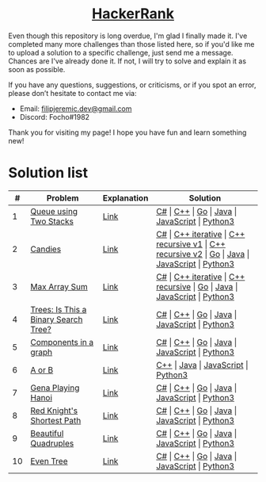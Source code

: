<h1 align="center"><a href="https://www.hackerrank.com/kettu">HackerRank</a></h1>

Even though this repository is long overdue, I'm glad I finally made it. I've completed many more challenges than those listed here, so if you'd like me to upload a solution to a specific challenge, just send me a message. Chances are I've already done it. If not, I will try to solve and explain it as soon as possible.

If you have any questions, suggestions, or criticisms, or if you spot an error, please don’t hesitate to contact me via:
* Email: filipjeremic.dev@gmail.com
* Discord: Focho#1982

Thank you for visiting my page! I hope you have fun and learn something new!

# Solution list

|  #  | Problem | Explanation | Solution |
|  -  | ------- | -------- | --------- |
| 1 | [Queue using Two Stacks](https://www.hackerrank.com/challenges/queue-using-two-stacks/problem) | [Link](Data%20Structures/Queue%20using%20two%20stacks/Explanation.txt) | [C#](Data%20Structures/Queue%20using%20two%20stacks/Solution.cs) \| [C++](Data%20Structures/Queue%20using%20two%20stacks/Solution.cpp) \| [Go](Data%20Structures/Queue%20using%20two%20stacks/solution.go) \| [Java](Data%20Structures/Queue%20using%20two%20stacks/Solution.java) \| [JavaScript](Data%20Structures/Queue%20using%20two%20stacks/Solution.js) \| [Python3](Data%20Structures/Queue%20using%20two%20stacks/solution.py) |
| 2 | [Candies](https://www.hackerrank.com/challenges/candies/problem?h_l=interview&playlist_slugs%5B%5D=interview-preparation-kit&playlist_slugs%5B%5D=dynamic-programming) | [Link](Interview%20Preparation%20Kit/Candies/Explanation.txt) | [C#](Interview%20Preparation%20Kit/Candies/Solution.cs) \| [C++ iterative](Interview%20Preparation%20Kit/Candies/Solution_iterative.cpp) \| [C++ recursive v1](Interview%20Preparation%20Kit/Candies/Solution_recursive_v1.cpp) \| [C++ recursive v2](Interview%20Preparation%20Kit/Candies/Solution_recursive_v2.cpp) \| [Go](Interview%20Preparation%20Kit/Candies/solution.go) \| [Java](Interview%20Preparation%20Kit/Candies/Solution.java) \| [JavaScript](Interview%20Preparation%20Kit/Candies/Solution.js) \| [Python3](Interview%20Preparation%20Kit/Candies/solution.py) |
| 3 | [Max Array Sum](https://www.hackerrank.com/challenges/max-array-sum/problem?h_l=interview&playlist_slugs%5B%5D=interview-preparation-kit&playlist_slugs%5B%5D=dynamic-programming) | [Link](https://github.com/filipjeremic/hackerrank/blob/main/Interview%20Preparation%20Kit/Max%20Array%20Sum/Explanation.txt) | [C#](https://github.com/filipjeremic/hackerrank/blob/main/Interview%20Preparation%20Kit/Max%20Array%20Sum/Solution.cs) \| [C++ iterative](https://github.com/filipjeremic/hackerrank/blob/main/Interview%20Preparation%20Kit/Max%20Array%20Sum/Solution_iterative.cpp) \| [C++ recursive](https://github.com/filipjeremic/hackerrank/blob/main/Interview%20Preparation%20Kit/Max%20Array%20Sum/Solution_recursive.cpp) \| [Go](https://github.com/filipjeremic/hackerrank/blob/main/Interview%20Preparation%20Kit/Max%20Array%20Sum/solution.go) \| [Java](https://github.com/filipjeremic/hackerrank/blob/main/Interview%20Preparation%20Kit/Max%20Array%20Sum/Solution.java) \| [JavaScript](https://github.com/filipjeremic/hackerrank/blob/main/Interview%20Preparation%20Kit/Max%20Array%20Sum/Solution.js) \| [Python3](https://github.com/filipjeremic/hackerrank/blob/main/Interview%20Preparation%20Kit/Max%20Array%20Sum/solution.py) |
| 4 | [Trees: Is This a Binary Search Tree?](https://www.hackerrank.com/challenges/ctci-is-binary-search-tree/problem?h_l=interview&playlist_slugs%5B%5D=interview-preparation-kit&playlist_slugs%5B%5D=trees) | [Link](https://github.com/filipjeremic/hackerrank/blob/main/Interview%20Preparation%20Kit/Trees%3A%20Is%20This%20a%20Binary%20Search%20Tree%3F/Explanation.txt) | [C#](https://github.com/filipjeremic/hackerrank/blob/main/Interview%20Preparation%20Kit/Trees%3A%20Is%20This%20a%20Binary%20Search%20Tree%3F/Solution.cs) \| [C++](https://github.com/filipjeremic/hackerrank/blob/main/Interview%20Preparation%20Kit/Trees%3A%20Is%20This%20a%20Binary%20Search%20Tree%3F/Solution.cpp) \| [Go](https://github.com/filipjeremic/hackerrank/blob/main/Interview%20Preparation%20Kit/Trees%3A%20Is%20This%20a%20Binary%20Search%20Tree%3F/solution.go) \| [Java](https://github.com/filipjeremic/hackerrank/blob/main/Interview%20Preparation%20Kit/Trees%3A%20Is%20This%20a%20Binary%20Search%20Tree%3F/Solution.java) \| [JavaScript](https://github.com/filipjeremic/hackerrank/blob/main/Interview%20Preparation%20Kit/Trees%3A%20Is%20This%20a%20Binary%20Search%20Tree%3F/Solution.js) \| [Python3](https://github.com/filipjeremic/hackerrank/blob/main/Interview%20Preparation%20Kit/Trees%3A%20Is%20This%20a%20Binary%20Search%20Tree%3F/solution.py) |
| 5 | [Components in a graph](https://www.hackerrank.com/challenges/components-in-graph/problem) | [Link](https://github.com/filipjeremic/hackerrank/blob/main/Data%20Structures/Components%20in%20a%20graph/Explanation.txt) | [C#](https://github.com/filipjeremic/hackerrank/blob/main/Data%20Structures/Components%20in%20a%20graph/Solution.cs) \| [C++](https://github.com/filipjeremic/hackerrank/blob/main/Data%20Structures/Components%20in%20a%20graph/Solution.cpp) \| [Go](https://github.com/filipjeremic/hackerrank/blob/main/Data%20Structures/Components%20in%20a%20graph/solution.go) \| [Java](https://github.com/filipjeremic/hackerrank/blob/main/Data%20Structures/Components%20in%20a%20graph/Solution.java) \| [JavaScript](https://github.com/filipjeremic/hackerrank/blob/main/Data%20Structures/Components%20in%20a%20graph/Solution.js) \| [Python3](https://github.com/filipjeremic/hackerrank/blob/main/Data%20Structures/Components%20in%20a%20graph/solution.py) |
| 6 | [A or B](https://www.hackerrank.com/challenges/aorb/problem) | [Link](https://github.com/filipjeremic/hackerrank/blob/main/Algorithms/A%20or%20B/Explanation.txt) | [C++](https://github.com/filipjeremic/hackerrank/blob/main/Algorithms/A%20or%20B/Solution.cpp) \| [Java](https://github.com/filipjeremic/hackerrank/blob/main/Algorithms/A%20or%20B/Solution.java) \| [JavaScript](https://github.com/filipjeremic/hackerrank/blob/main/Algorithms/A%20or%20B/Solution.js) \| [Python3](https://github.com/filipjeremic/hackerrank/blob/main/Algorithms/A%20or%20B/solution.py) |
| 7 | [Gena Playing Hanoi](https://www.hackerrank.com/challenges/gena/problem) | [Link](https://github.com/filipjeremic/hackerrank/blob/main/Algorithms/Gena%20Playing%20Hanoi/Explanation.txt) | [C#](https://github.com/filipjeremic/hackerrank/blob/main/Algorithms/Gena%20Playing%20Hanoi/Solution.cs) \| [C++](https://github.com/filipjeremic/hackerrank/blob/main/Algorithms/Gena%20Playing%20Hanoi/Solution.cpp) \| [Go](https://github.com/filipjeremic/hackerrank/blob/main/Algorithms/Gena%20Playing%20Hanoi/solution.go) \| [Java](https://github.com/filipjeremic/hackerrank/blob/main/Algorithms/Gena%20Playing%20Hanoi/Solution.java) \| [JavaScript](https://github.com/filipjeremic/hackerrank/blob/main/Algorithms/Gena%20Playing%20Hanoi/Solution.js) \| [Python3](https://github.com/filipjeremic/hackerrank/blob/main/Algorithms/Gena%20Playing%20Hanoi/solution.py) |
| 8 | [Red Knight's Shortest Path](https://www.hackerrank.com/challenges/red-knights-shortest-path/problem) | [Link](https://github.com/filipjeremic/hackerrank/blob/main/Algorithms/Red%20Knight's%20Shortest%20Path/Explanation.txt) | [C#](https://github.com/filipjeremic/hackerrank/blob/main/Algorithms/Red%20Knight's%20Shortest%20Path/Solution.cs) \| [C++](https://github.com/filipjeremic/hackerrank/blob/main/Algorithms/Red%20Knight's%20Shortest%20Path/Solution.cpp) \| [Go](https://github.com/filipjeremic/hackerrank/blob/main/Algorithms/Red%20Knight's%20Shortest%20Path/solution.go) \| [Java](https://github.com/filipjeremic/hackerrank/blob/main/Algorithms/Red%20Knight's%20Shortest%20Path/Solution.java) \| [JavaScript](https://github.com/filipjeremic/hackerrank/blob/main/Algorithms/Red%20Knight's%20Shortest%20Path/Solution.js) \| [Python3](https://github.com/filipjeremic/hackerrank/blob/main/Algorithms/Red%20Knight's%20Shortest%20Path/solution.py) |
| 9 | [Beautiful Quadruples](https://www.hackerrank.com/challenges/xor-quadruples/problem) | [Link](https://github.com/filipjeremic/hackerrank/blob/main/Algorithms/Beautiful%20Quadruples/Explanation.txt) | [C#](https://github.com/filipjeremic/hackerrank/blob/main/Algorithms/Beautiful%20Quadruples/Solution.cs) \| [C++](https://github.com/filipjeremic/hackerrank/blob/main/Algorithms/Beautiful%20Quadruples/Solution.cpp) \| [Go](https://github.com/filipjeremic/hackerrank/blob/main/Algorithms/Beautiful%20Quadruples/solution.go) \| [Java](https://github.com/filipjeremic/hackerrank/blob/main/Algorithms/Beautiful%20Quadruples/Solution.java) \| [JavaScript](https://github.com/filipjeremic/hackerrank/blob/main/Algorithms/Beautiful%20Quadruples/Solution.js) \| [Python3](https://github.com/filipjeremic/hackerrank/blob/main/Algorithms/Beautiful%20Quadruples/solution.py) |
| 10 | [Even Tree](https://www.hackerrank.com/challenges/even-tree/problem) | [Link](https://github.com/filipjeremic/hackerrank/blob/main/Algorithms/Even%20Tree/Explanation.txt) | [C#](https://github.com/filipjeremic/hackerrank/blob/main/Algorithms/Even%20Tree/Solution.cs) \| [C++](https://github.com/filipjeremic/hackerrank/blob/main/Algorithms/Even%20Tree/Solution.cpp) \| [Go](https://github.com/filipjeremic/hackerrank/blob/main/Algorithms/Even%20Tree/solution.go) \| [Java](https://github.com/filipjeremic/hackerrank/blob/main/Algorithms/Even%20Tree/Solution.java) \| [JavaScript](https://github.com/filipjeremic/hackerrank/blob/main/Algorithms/Even%20Tree/Solution.js) \| [Python3](https://github.com/filipjeremic/hackerrank/blob/main/Algorithms/Even%20Tree/solution.py) |
